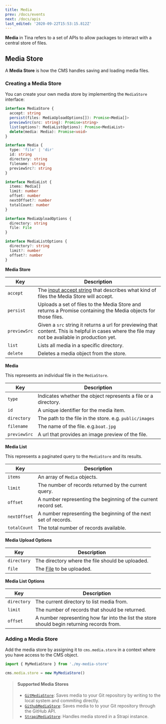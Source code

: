 ```yaml
---
title: Media
prev: /docs/events
next: /docs/apis
last_edited: '2020-09-22T15:53:15.812Z'
---
```


**Media** in Tina refers to a set of APIs to allow packages to interact with a central store of files.

## Media Store

A **Media Store** is how the CMS handles saving and loading media files.

### Creating a Media Store

You can create your own media store by implementing the `MediaStore` interface:

```typescript
interface MediaStore {
  accept: string
  persist(files: MediaUploadOptions[]): Promise<Media[]>
  previewSrc(src: string): Promise<string>
  list(options?: MediaListOptions): Promise<MediaList>
  delete(media: Media): Promise<void>
}

interface Media {
  type: 'file' | 'dir'
  id: string
  directory: string
  filename: string
  previewSrc?: string
}

interface MediaList {
  items: Media[]
  limit: number
  offset: number
  nextOffset?: number
  totalCount: number
}

interface MediaUploadOptions {
  directory: string
  file: File
}

interface MediaListOptions {
  directory?: string
  limit?: number
  offset?: number
}
```

**Media Store**

| Key          | Description                                                                                                                                                           |
| ------------ | --------------------------------------------------------------------------------------------------------------------------------------------------------------------- |
| `accept`     | The [input accept string](https://developer.mozilla.org/en-US/docs/Web/HTML/Element/input/file#accept) that describes what kind of files the Media Store will accept. |
| `persist`    | Uploads a set of files to the Media Store and returns a Promise containing the Media objects for those files.                                                         |
| `previewSrc` | Given a `src` string it returns a url for previewing that content. This is helpful in cases where the file may not be available in production yet.                    |
| `list`       | Lists all media in a specific directory.                                                                                                                              |
| `delete`     | Deletes a media object from the store.                                                                                                                                |

**Media**

This represents an individual file in the `MediaStore`.

| Key          | Description                                                    |
| ------------ | -------------------------------------------------------------- |
| `type`       | Indicates whether the object represents a file or a directory. |
| `id`         | A unique identifier for the media item.                        |
| `directory`  | The path to the file in the store. e.g. `public/images`        |
| `filename`   | The name of the file. e.g.`boat.jpg`                           |
| `previewSrc` | A url that provides an image preview of the file.              |

**Media List**

This represents a paginated query to the `MediaStore` and its results.

| Key          | Description                                                     |
| ------------ | --------------------------------------------------------------- |
| `items`      | An array of `Media` objects.                                    |
| `limit`      | The number of records returned by the current query.            |
| `offset`     | A number representing the beginning of the current record set.  |
| `nextOffset` | A number representing the beginning of the next set of records. |
| `totalCount` | The total number of records available.                          |

**Media Upload Options**

| Key         | Description                                                                       |
| ----------- | --------------------------------------------------------------------------------- |
| `directory` | The directory where the file should be uploaded.                                  |
| `file`      | The [File](https://developer.mozilla.org/en-US/docs/Web/API/File) to be uploaded. |

**Media List Options**

| Key         | Description                                                                                |
| ----------- | ------------------------------------------------------------------------------------------ |
| `directory` | The current directory to list media from.                                                  |
| `limit`     | The number of records that should be returned.                                             |
| `offset`    | A number representing how far into the list the store should begin returning records from. |

### Adding a Media Store

Add the media store by assigning it to `cms.media.store` in a context where you have access to the CMS object.

```javascript
import { MyMediaStore } from './my-media-store'

cms.media.store = new MyMediaStore()
```

> #### Supported Media Stores
>
> - [`GitMediaStore`](/guides/nextjs/git/adding-backend): Saves media to your Git repository by writing to the local system and commiting directly.
> - [`GithubMediaStore`](/packages/react-tinacms-github): Saves media to to your Git repository through the GitHub API.
> - [`StrapiMediaStore`](https://tinacms.org/packages/react-tinacms-strapi/): Handles media stored in a Strapi instance.
